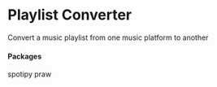 # Playlist Converter
Convert a music playlist from one music platform to another

#### Packages
spotipy
praw